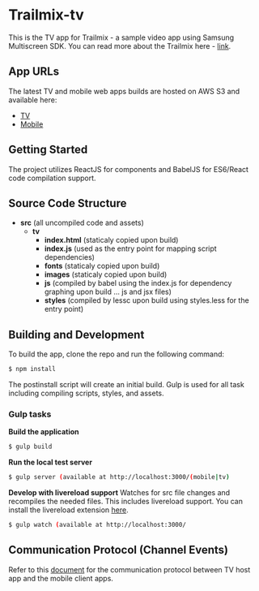 # Trailmix-tv
This is the TV app for Trailmix - a sample video app using Samsung Multiscreen SDK.  You can read more about the Trailmix here - [link](https://github.com/MultiScreenSDK/trailmix-tv/blob/master/trailmix.md).


## App URLs
The latest TV and mobile web apps builds are hosted on AWS S3 and available here:
- [TV](http://s3-us-west-1.amazonaws.com/dev-multiscreen-examples/examples/trailmix/tv/index.html)
- [Mobile](http://s3-us-west-1.amazonaws.com/dev-multiscreen-examples/examples/trailmix/mobile/index.html)


## Getting Started
The project utilizes ReactJS for components and BabelJS for ES6/React code compilation support.

## Source Code Structure
- **src** (all uncompiled code and assets)
	- **tv**
		- **index.html** (staticaly copied upon build)
		- **index.js** (used as the entry point for mapping script dependencies)
		- **fonts** (staticaly copied upon build)
		- **images** (staticaly copied upon build)
		- **js** (compiled by babel using the index.js for dependency graphing upon build ... js and jsx files)
		- **styles** (compiled by lessc upon build using styles.less for the entry point)


## Building and Development
To build the app, clone the repo and run the following command:

```bash
$ npm install
```

The postinstall script will create an initial build. Gulp is used for all task including compiling scripts, styles, and assets.

### Gulp tasks
**Build the application**
```bash
$ gulp build
```

**Run the local test server**
```bash
$ gulp server (available at http://localhost:3000/(mobile|tv)
```

**Develop with livereload support**
Watches for src file changes and recompiles the needed files. This includes livereload support. You can install the livereload extension [here](https://chrome.google.com/webstore/detail/livereload/jnihajbhpnppcggbcgedagnkighmdlei?hl=en).
```bash
$ gulp watch (available at http://localhost:3000/
```

## Communication Protocol (Channel Events)
Refer to this [document](https://github.com/MultiScreenSDK/trailmix-tv/blob/master/trailmix.md) for the communication protocol between TV host app and the mobile client apps.
